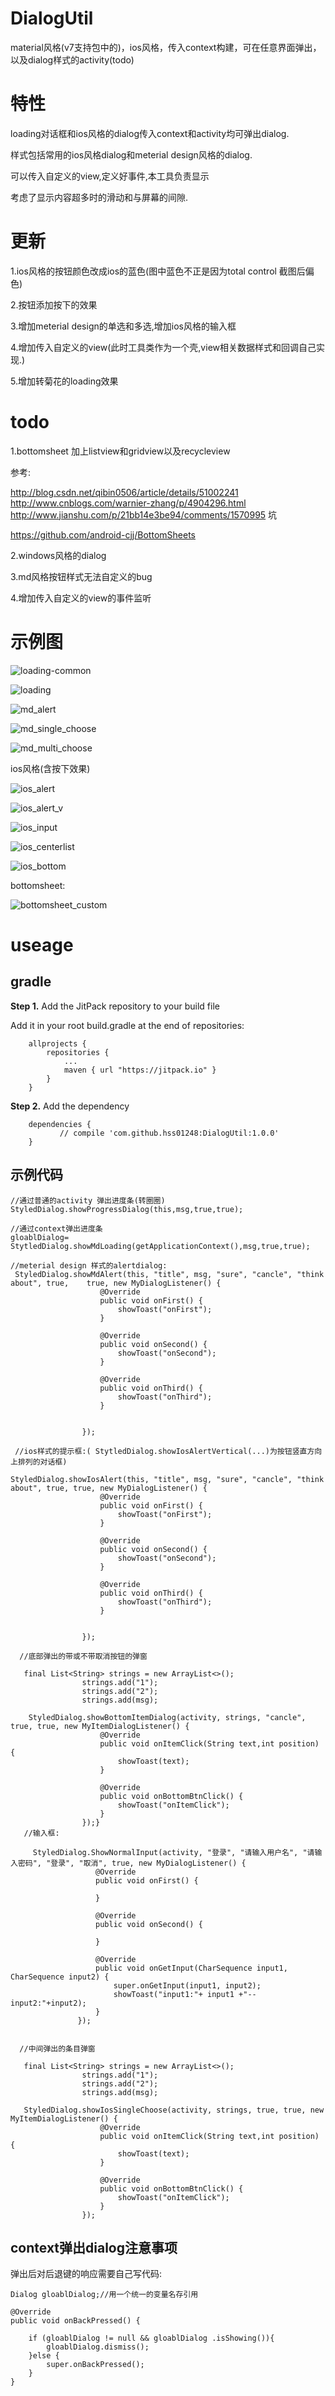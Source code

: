 


# DialogUtil
material风格(v7支持包中的)，ios风格，传入context构建，可在任意界面弹出，以及dialog样式的activity(todo)



# 特性

loading对话框和ios风格的dialog传入context和activity均可弹出dialog.

样式包括常用的ios风格dialog和meterial design风格的dialog.

可以传入自定义的view,定义好事件,本工具负责显示

考虑了显示内容超多时的滑动和与屏幕的间隙.



# 更新

1.ios风格的按钮颜色改成ios的蓝色(图中蓝色不正是因为total control 截图后偏色)

2.按钮添加按下的效果

3.增加meterial design的单选和多选,增加ios风格的输入框

4.增加传入自定义的view(此时工具类作为一个壳,view相关数据样式和回调自己实现.)

5.增加转菊花的loading效果

# todo

1.bottomsheet 加上listview和gridview以及recycleview

参考:

http://blog.csdn.net/qibin0506/article/details/51002241
http://www.cnblogs.com/warnier-zhang/p/4904296.html
http://www.jianshu.com/p/21bb14e3be94/comments/1570995  坑

https://github.com/android-cjj/BottomSheets


2.windows风格的dialog

3.md风格按钮样式无法自定义的bug

4.增加传入自定义的view的事件监听







# 示例图

 ![loading-common](loading-common.jpg)



  ![loading](loading.jpg)



 ![md_alert](md_alert.jpg)





 ![md_single_choose](md_single_choose.jpg)



 ![md_multi_choose](md_multi_choose.jpg)





ios风格(含按下效果)



 ![ios_alert](ios_alert.jpg)





 ![ios_alert_v](ios_alert_v.jpg)



 ![ios_input](ios_input.jpg)





 ![ios_centerlist](ios_centerlist.jpg)



 ![ios_bottom](ios_bottom.jpg)



bottomsheet:

 ![bottomsheet_custom](bottomsheet_custom.jpg)



# useage



## gradle

**Step 1.** Add the JitPack repository to your build file

Add it in your root build.gradle at the end of repositories:

```
	allprojects {
		repositories {
			...
			maven { url "https://jitpack.io" }
		}
	}
```

**Step 2.** Add the dependency

```
	dependencies {
	       // compile 'com.github.hss01248:DialogUtil:1.0.0'
	}
```



## 示例代码



```
//通过普通的activity 弹出进度条(转圈圈)
StyledDialog.showProgressDialog(this,msg,true,true);

//通过context弹出进度条
gloablDialog=   StytledDialog.showMdLoading(getApplicationContext(),msg,true,true);

//meterial design 样式的alertdialog:
 StyledDialog.showMdAlert(this, "title", msg, "sure", "cancle", "think about", true, 	true, new MyDialogListener() {
                    @Override
                    public void onFirst() {
                        showToast("onFirst");
                    }

                    @Override
                    public void onSecond() {
                        showToast("onSecond");
                    }

                    @Override
                    public void onThird() {
                        showToast("onThird");
                    }


                });
                
 //ios样式的提示框:( StytledDialog.showIosAlertVertical(...)为按钮竖直方向上排列的对话框)
 
StyledDialog.showIosAlert(this, "title", msg, "sure", "cancle", "think about", true, true, new MyDialogListener() {
                    @Override
                    public void onFirst() {
                        showToast("onFirst");
                    }

                    @Override
                    public void onSecond() {
                        showToast("onSecond");
                    }

                    @Override
                    public void onThird() {
                        showToast("onThird");
                    }


                });
  
  //底部弹出的带或不带取消按钮的弹窗
  
   final List<String> strings = new ArrayList<>();
                strings.add("1");
                strings.add("2");
                strings.add(msg);

	StyledDialog.showBottomItemDialog(activity, strings, "cancle", true, true, new MyItemDialogListener() {
                    @Override
                    public void onItemClick(String text,int position) {
                        showToast(text);
                    }

                    @Override
                    public void onBottomBtnClick() {
                        showToast("onItemClick");
                    }
                });}
   //输入框:
   
     StyledDialog.ShowNormalInput(activity, "登录", "请输入用户名", "请输入密码", "登录", "取消", true, new MyDialogListener() {
                   @Override
                   public void onFirst() {

                   }

                   @Override
                   public void onSecond() {

                   }

                   @Override
                   public void onGetInput(CharSequence input1, CharSequence input2) {
                       super.onGetInput(input1, input2);
                       showToast("input1:"+ input1 +"--input2:"+input2);
                   }
               });
  
  
  //中间弹出的条目弹窗
  
   final List<String> strings = new ArrayList<>();
                strings.add("1");
                strings.add("2");
                strings.add(msg);
                
   StyledDialog.showIosSingleChoose(activity, strings, true, true, new MyItemDialogListener() {
                    @Override
                    public void onItemClick(String text,int position) {
                        showToast(text);
                    }

                    @Override
                    public void onBottomBtnClick() {
                        showToast("onItemClick");
                    }
                });
```



## context弹出dialog注意事项

弹出后对后退键的响应需要自己写代码:

```
Dialog gloablDialog;//用一个统一的变量名存引用

@Override
public void onBackPressed() {

    if (gloablDialog != null && gloablDialog .isShowing()){
        gloablDialog.dismiss();
    }else {
        super.onBackPressed();
    }
}


```

